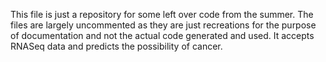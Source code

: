 This file is just a repository for some left over code from the summer. 
The files are largely uncommented as they are just recreations for the purpose of documentation and not the actual code generated and used.
It accepts RNASeq data and predicts the possibility of cancer.
